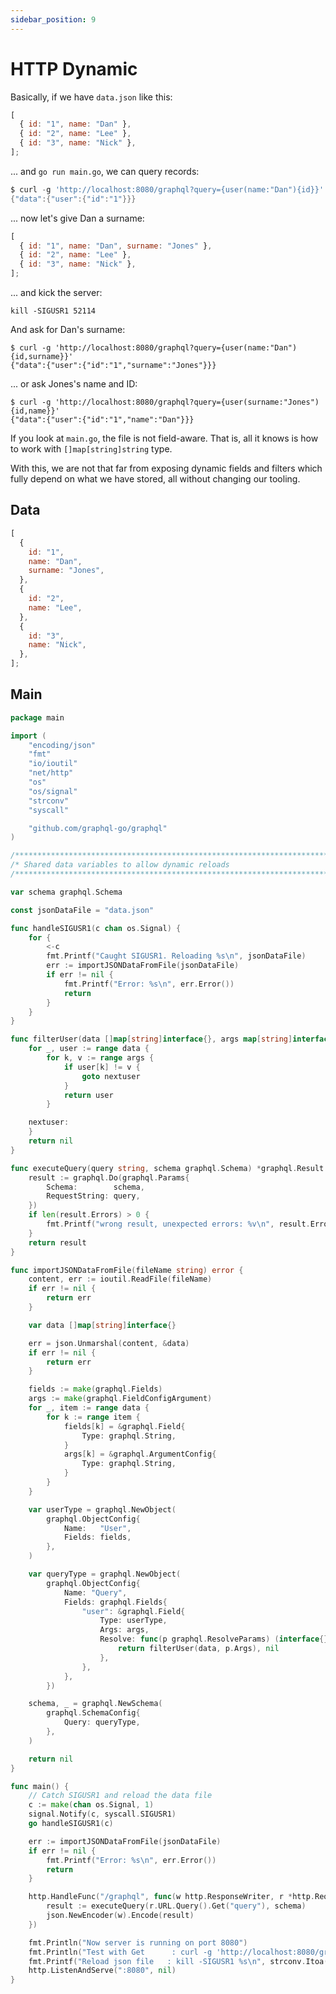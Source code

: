 ```yaml
---
sidebar_position: 9
---
```


# HTTP Dynamic

Basically, if we have `data.json` like this:

```js title="data.json"
[
  { id: "1", name: "Dan" },
  { id: "2", name: "Lee" },
  { id: "3", name: "Nick" },
];
```

... and `go run main.go`, we can query records:

```go title="main.go"
$ curl -g 'http://localhost:8080/graphql?query={user(name:"Dan"){id}}'
{"data":{"user":{"id":"1"}}}
```

... now let's give Dan a surname:

```js title="data.json"
[
  { id: "1", name: "Dan", surname: "Jones" },
  { id: "2", name: "Lee" },
  { id: "3", name: "Nick" },
];
```

... and kick the server:

```
kill -SIGUSR1 52114
```

And ask for Dan's surname:

```
$ curl -g 'http://localhost:8080/graphql?query={user(name:"Dan"){id,surname}}'
{"data":{"user":{"id":"1","surname":"Jones"}}}
```

... or ask Jones's name and ID:

```
$ curl -g 'http://localhost:8080/graphql?query={user(surname:"Jones"){id,name}}'
{"data":{"user":{"id":"1","name":"Dan"}}}
```

If you look at `main.go`, the file is not field-aware. That is, all it knows is how to work with `[]map[string]string` type.

With this, we are not that far from exposing dynamic fields and filters which fully depend on what we have stored, all without changing our tooling.

## Data

```js title="data.json"
[
  {
    id: "1",
    name: "Dan",
    surname: "Jones",
  },
  {
    id: "2",
    name: "Lee",
  },
  {
    id: "3",
    name: "Nick",
  },
];
```

## Main

```go title="main.go"
package main

import (
	"encoding/json"
	"fmt"
	"io/ioutil"
	"net/http"
	"os"
	"os/signal"
	"strconv"
	"syscall"

	"github.com/graphql-go/graphql"
)

/*****************************************************************************/
/* Shared data variables to allow dynamic reloads
/*****************************************************************************/

var schema graphql.Schema

const jsonDataFile = "data.json"

func handleSIGUSR1(c chan os.Signal) {
	for {
		<-c
		fmt.Printf("Caught SIGUSR1. Reloading %s\n", jsonDataFile)
		err := importJSONDataFromFile(jsonDataFile)
		if err != nil {
			fmt.Printf("Error: %s\n", err.Error())
			return
		}
	}
}

func filterUser(data []map[string]interface{}, args map[string]interface{}) map[string]interface{} {
	for _, user := range data {
		for k, v := range args {
			if user[k] != v {
				goto nextuser
			}
			return user
		}

	nextuser:
	}
	return nil
}

func executeQuery(query string, schema graphql.Schema) *graphql.Result {
	result := graphql.Do(graphql.Params{
		Schema:        schema,
		RequestString: query,
	})
	if len(result.Errors) > 0 {
		fmt.Printf("wrong result, unexpected errors: %v\n", result.Errors)
	}
	return result
}

func importJSONDataFromFile(fileName string) error {
	content, err := ioutil.ReadFile(fileName)
	if err != nil {
		return err
	}

	var data []map[string]interface{}

	err = json.Unmarshal(content, &data)
	if err != nil {
		return err
	}

	fields := make(graphql.Fields)
	args := make(graphql.FieldConfigArgument)
	for _, item := range data {
		for k := range item {
			fields[k] = &graphql.Field{
				Type: graphql.String,
			}
			args[k] = &graphql.ArgumentConfig{
				Type: graphql.String,
			}
		}
	}

	var userType = graphql.NewObject(
		graphql.ObjectConfig{
			Name:   "User",
			Fields: fields,
		},
	)

	var queryType = graphql.NewObject(
		graphql.ObjectConfig{
			Name: "Query",
			Fields: graphql.Fields{
				"user": &graphql.Field{
					Type: userType,
					Args: args,
					Resolve: func(p graphql.ResolveParams) (interface{}, error) {
						return filterUser(data, p.Args), nil
					},
				},
			},
		})

	schema, _ = graphql.NewSchema(
		graphql.SchemaConfig{
			Query: queryType,
		},
	)

	return nil
}

func main() {
	// Catch SIGUSR1 and reload the data file
	c := make(chan os.Signal, 1)
	signal.Notify(c, syscall.SIGUSR1)
	go handleSIGUSR1(c)

	err := importJSONDataFromFile(jsonDataFile)
	if err != nil {
		fmt.Printf("Error: %s\n", err.Error())
		return
	}

	http.HandleFunc("/graphql", func(w http.ResponseWriter, r *http.Request) {
		result := executeQuery(r.URL.Query().Get("query"), schema)
		json.NewEncoder(w).Encode(result)
	})

	fmt.Println("Now server is running on port 8080")
	fmt.Println("Test with Get      : curl -g 'http://localhost:8080/graphql?query={user(name:\"Dan\"){id,surname}}'")
	fmt.Printf("Reload json file   : kill -SIGUSR1 %s\n", strconv.Itoa(os.Getpid()))
	http.ListenAndServe(":8080", nil)
}
```
